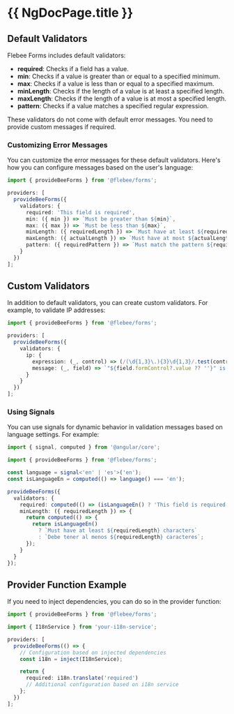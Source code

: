 # {{ NgDocPage.title }}

## Default Validators

Flebee Forms includes default validators:

- **required**: Checks if a field has a value.
- **min**: Checks if a value is greater than or equal to a specified minimum.
- **max**: Checks if a value is less than or equal to a specified maximum.
- **minLength**: Checks if the length of a value is at least a specified length.
- **maxLength**: Checks if the length of a value is at most a specified length.
- **pattern**: Checks if a value matches a specified regular expression.

These validators do not come with default error messages. You need to provide custom messages if required.

### Customizing Error Messages

You can customize the error messages for these default validators. Here's how you can configure messages based on the user's language:

```typescript
import { provideBeeForms } from '@flebee/forms';

providers: [
  provideBeeForms({
    validators: {
      required: 'This field is required',
      min: ({ min }) => `Must be greater than ${min}`,
      max: ({ max }) => `Must be less than ${max}`,
      minLength: ({ requiredLength }) => `Must have at least ${requiredLength} characters`,
      maxLength: ({ actualLength }) => `Must have at most ${actualLength} characters`,
      pattern: ({ requiredPattern }) => `Must match the pattern ${requiredPattern}`
    }
  })
];
```

## Custom Validators

In addition to default validators, you can create custom validators. For example, to validate IP addresses:

```typescript
import { provideBeeForms } from '@flebee/forms';

providers: [
  provideBeeForms({
    validators: {
      ip: {
        expression: (_, control) => (/(\d{1,3}\.){3}\d{1,3}/.test(control.value) ? null : { ip: true }),
        message: (_, field) => `"${field.formControl?.value ?? ''}" is not a valid IP Address`
      }
    }
  })
];
```

### Using Signals

You can use signals for dynamic behavior in validation messages based on language settings. For example:

```typescript
import { signal, computed } from '@angular/core';

import { provideBeeForms } from '@flebee/forms';

const language = signal<'en' | 'es'>('en');
const isLanguageEn = computed(() => language() === 'en');

provideBeeForms({
  validators: {
    required: computed(() => (isLanguageEn() ? 'This field is required' : 'Este campo es requerido')),
    minLength: ({ requiredLength }) => {
      return computed(() => {
        return isLanguageEn()
          ? `Must have at least ${requiredLength} characters`
          : `Debe tener al menos ${requiredLength} caracteres`;
      });
    }
  }
});
```

## Provider Function Example

If you need to inject dependencies, you can do so in the provider function:

```typescript
import { provideBeeForms } from '@flebee/forms';

import { I18nService } from 'your-i18n-service';

providers: [
  provideBeeForms(() => {
    // Configuration based on injected dependencies
    const i18n = inject(I18nService);

    return {
      required: i18n.translate('required')
      // Additional configuration based on i18n service
    };
  })
];
```
